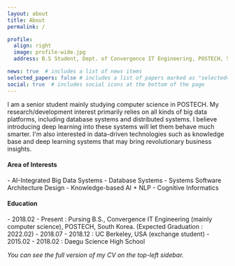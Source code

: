 ```yaml
---
layout: about
title: About
permalink: /

profile:
  align: right
  image: profile-wide.jpg
  address: B.S Student, Dept. of Convergence IT Engineering, POSTECH, South Korea 

news: true  # includes a list of news items
selected_papers: false # includes a list of papers marked as "selected={true}"
social: true  # includes social icons at the bottom of the page
---
```


I am a senior student mainly studying computer science in POSTECH. My research/development interest primarily relies on all kinds of big data platforms, including database systems and distributed systems. I believe introducing deep learning into these systems will let them behave much smarter. I'm also interested in data-driven technologies such as knowledge base and deep learning systems that may bring revolutionary business insights.

<h4>Area of Interests</h4>
- AI-Integrated Big Data Systems
- Database Systems
- Systems Software Architecture Design
- Knowledge-based AI + NLP
- Cognitive Informatics

<h4>Education</h4>
- 2018.02 - Present : Pursing B.S., Convergence IT Engineering (mainly computer science), POSTECH, South Korea. (Expected Graduation : 2022.02)
- 2018.07 - 2018.12 : UC Berkeley, USA (exchange student)
- 2015.02 - 2018.02 : Daegu Science High School

<i>You can see the full version of my CV on the top-left sidebar.</i> 
